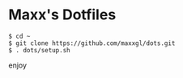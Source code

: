 # Maxx's Dotfiles

    $ cd ~
    $ git clone https://github.com/maxxgl/dots.git
    $ . dots/setup.sh

enjoy
